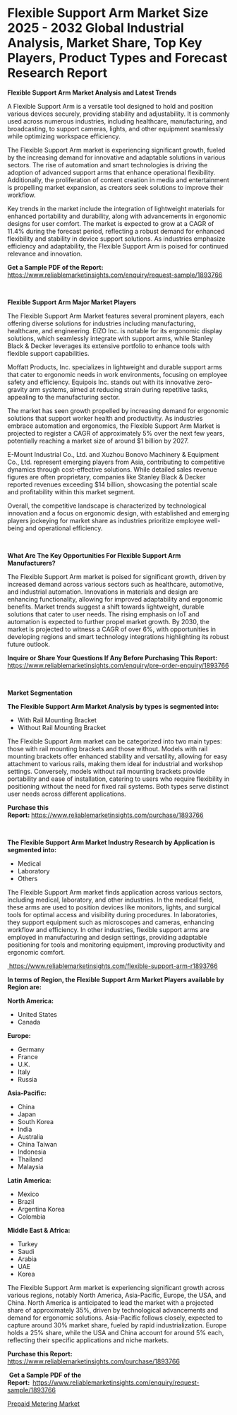 <p><h1>Flexible Support Arm Market Size 2025 - 2032 Global Industrial Analysis, Market Share, Top Key Players, Product Types and Forecast Research Report</h1></p><p><strong>Flexible Support Arm Market Analysis and Latest Trends</strong></p>
<p><p>A Flexible Support Arm is a versatile tool designed to hold and position various devices securely, providing stability and adjustability. It is commonly used across numerous industries, including healthcare, manufacturing, and broadcasting, to support cameras, lights, and other equipment seamlessly while optimizing workspace efficiency. </p><p>The Flexible Support Arm market is experiencing significant growth, fueled by the increasing demand for innovative and adaptable solutions in various sectors. The rise of automation and smart technologies is driving the adoption of advanced support arms that enhance operational flexibility. Additionally, the proliferation of content creation in media and entertainment is propelling market expansion, as creators seek solutions to improve their workflow.</p><p>Key trends in the market include the integration of lightweight materials for enhanced portability and durability, along with advancements in ergonomic designs for user comfort. The market is expected to grow at a CAGR of 11.4% during the forecast period, reflecting a robust demand for enhanced flexibility and stability in device support solutions. As industries emphasize efficiency and adaptability, the Flexible Support Arm is poised for continued relevance and innovation.</p></p>
<p><strong>Get a Sample PDF of the Report:&nbsp;</strong> <a href="https://www.reliablemarketinsights.com/enquiry/request-sample/1893766?utm_campaign=2730&utm_medium=2&utm_source=Github&utm_content=ia&utm_term=23022025&utm_id=flexible-support-arm">https://www.reliablemarketinsights.com/enquiry/request-sample/1893766</a></p>
<p>&nbsp;</p>
<p><strong>Flexible Support Arm Major Market Players</strong></p>
<p><p>The Flexible Support Arm Market features several prominent players, each offering diverse solutions for industries including manufacturing, healthcare, and engineering. EIZO Inc. is notable for its ergonomic display solutions, which seamlessly integrate with support arms, while Stanley Black & Decker leverages its extensive portfolio to enhance tools with flexible support capabilities. </p><p>Moffatt Products, Inc. specializes in lightweight and durable support arms that cater to ergonomic needs in work environments, focusing on employee safety and efficiency. Equipois Inc. stands out with its innovative zero-gravity arm systems, aimed at reducing strain during repetitive tasks, appealing to the manufacturing sector. </p><p>The market has seen growth propelled by increasing demand for ergonomic solutions that support worker health and productivity. As industries embrace automation and ergonomics, the Flexible Support Arm Market is projected to register a CAGR of approximately 5% over the next few years, potentially reaching a market size of around $1 billion by 2027.</p><p>E-Mount Industrial Co., Ltd. and Xuzhou Bonovo Machinery & Equipment Co., Ltd. represent emerging players from Asia, contributing to competitive dynamics through cost-effective solutions. While detailed sales revenue figures are often proprietary, companies like Stanley Black & Decker reported revenues exceeding $14 billion, showcasing the potential scale and profitability within this market segment.</p><p>Overall, the competitive landscape is characterized by technological innovation and a focus on ergonomic design, with established and emerging players jockeying for market share as industries prioritize employee well-being and operational efficiency.</p></p>
<p>&nbsp;</p>
<p><strong>What Are The Key Opportunities For Flexible Support Arm Manufacturers?</strong></p>
<p><p>The Flexible Support Arm market is poised for significant growth, driven by increased demand across various sectors such as healthcare, automotive, and industrial automation. Innovations in materials and design are enhancing functionality, allowing for improved adaptability and ergonomic benefits. Market trends suggest a shift towards lightweight, durable solutions that cater to user needs. The rising emphasis on IoT and automation is expected to further propel market growth. By 2030, the market is projected to witness a CAGR of over 6%, with opportunities in developing regions and smart technology integrations highlighting its robust future outlook.</p></p>
<p><strong>Inquire or Share Your Questions If Any Before Purchasing This Report:</strong> <a href="https://www.reliablemarketinsights.com/enquiry/pre-order-enquiry/1893766?utm_campaign=2730&utm_medium=2&utm_source=Github&utm_content=ia&utm_term=23022025&utm_id=flexible-support-arm">https://www.reliablemarketinsights.com/enquiry/pre-order-enquiry/1893766</a></p>
<p>&nbsp;</p>
<p><strong>Market Segmentation</strong></p>
<p><strong>The Flexible Support Arm Market Analysis by types is segmented into:</strong></p>
<p><ul><li>With Rail Mounting Bracket</li><li>Without Rail Mounting Bracket</li></ul></p>
<p><p>The Flexible Support Arm market can be categorized into two main types: those with rail mounting brackets and those without. Models with rail mounting brackets offer enhanced stability and versatility, allowing for easy attachment to various rails, making them ideal for industrial and workshop settings. Conversely, models without rail mounting brackets provide portability and ease of installation, catering to users who require flexibility in positioning without the need for fixed rail systems. Both types serve distinct user needs across different applications.</p></p>
<p><strong>Purchase this Report:&nbsp;</strong><a href="https://www.reliablemarketinsights.com/purchase/1893766?utm_campaign=2730&utm_medium=2&utm_source=Github&utm_content=ia&utm_term=23022025&utm_id=flexible-support-arm">https://www.reliablemarketinsights.com/purchase/1893766</a></p>
<p>&nbsp;</p>
<p><strong>The Flexible Support Arm Market Industry Research by Application is segmented into:</strong></p>
<p><ul><li>Medical</li><li>Laboratory</li><li>Others</li></ul></p>
<p><p>The Flexible Support Arm market finds application across various sectors, including medical, laboratory, and other industries. In the medical field, these arms are used to position devices like monitors, lights, and surgical tools for optimal access and visibility during procedures. In laboratories, they support equipment such as microscopes and cameras, enhancing workflow and efficiency. In other industries, flexible support arms are employed in manufacturing and design settings, providing adaptable positioning for tools and monitoring equipment, improving productivity and ergonomic comfort.</p></p>
<p><a href="https://www.reliablemarketinsights.com/flexible-support-arm-r1893766?utm_campaign=2730&utm_medium=2&utm_source=Github&utm_content=ia&utm_term=23022025&utm_id=flexible-support-arm">&nbsp;https://www.reliablemarketinsights.com/flexible-support-arm-r1893766</a></p>
<p><strong>In terms of Region, the Flexible Support Arm Market Players available by Region are:</strong></p>
<p>
    <p> <strong> North America: </strong>
        <ul>
            <li>United States</li>
            <li>Canada</li>
        </ul>
        </p> 
    <p> <strong> Europe: </strong>
        <ul>
            <li>Germany</li>
            <li>France</li>
            <li>U.K.</li>
            <li>Italy</li>
            <li>Russia</li>
        </ul>
        </p> 
    <p> <strong> Asia-Pacific: </strong>
        <ul>
            <li>China</li>
            <li>Japan</li>
            <li>South Korea</li>
            <li>India</li>
            <li>Australia</li>
            <li>China Taiwan</li>
            <li>Indonesia</li>
            <li>Thailand</li>
            <li>Malaysia</li>
        </ul>
        </p> 
    <p> <strong> Latin America: </strong>
        <ul>
            <li>Mexico</li>
            <li>Brazil</li>
            <li>Argentina Korea</li>
            <li>Colombia</li>
        </ul>
        </p> 
    <p> <strong> Middle East & Africa: </strong>
        <ul>
            <li>Turkey</li>
            <li>Saudi</li>
            <li>Arabia</li>
            <li>UAE</li>
            <li>Korea</li>
        </ul>
    </p>
    </p>
<p><p>The Flexible Support Arm market is experiencing significant growth across various regions, notably North America, Asia-Pacific, Europe, the USA, and China. North America is anticipated to lead the market with a projected share of approximately 35%, driven by technological advancements and demand for ergonomic solutions. Asia-Pacific follows closely, expected to capture around 30% market share, fueled by rapid industrialization. Europe holds a 25% share, while the USA and China account for around 5% each, reflecting their specific applications and niche markets.</p></p>
<p><strong>Purchase this Report: </strong><a href="https://www.reliablemarketinsights.com/purchase/1893766?utm_campaign=2730&utm_medium=2&utm_source=Github&utm_content=ia&utm_term=23022025&utm_id=flexible-support-arm">https://www.reliablemarketinsights.com/purchase/1893766</a></p>
<p>&nbsp;<strong>Get a Sample PDF of the Report:&nbsp;&nbsp;</strong><a href="https://www.reliablemarketinsights.com/enquiry/request-sample/1893766?utm_campaign=2730&utm_medium=2&utm_source=Github&utm_content=ia&utm_term=23022025&utm_id=flexible-support-arm">https://www.reliablemarketinsights.com/enquiry/request-sample/1893766</a></p>
<p><strong></strong></p>
<p><p><a href="https://github.com/mriwacraane/Market-Research-Report-List-1/blob/main/prepaid-metering-market.md?utm_campaign=2730&utm_medium=2&utm_source=Github&utm_content=ia&utm_term=23022025&utm_id=flexible-support-arm">Prepaid Metering Market</a></p></p>